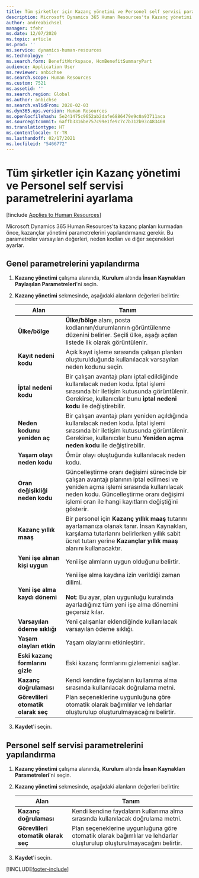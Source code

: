 ```yaml
---
title: Tüm şirketler için Kazanç yönetimi ve Personel self servisi parametrelerini ayarlama
description: Microsoft Dynamics 365 Human Resources'ta Kazanç yönetimi ve Personel self servisi için parametreleri yapılandırma.
author: andreabichsel
manager: tfehr
ms.date: 12/07/2020
ms.topic: article
ms.prod: ''
ms.service: dynamics-human-resources
ms.technology: ''
ms.search.form: BenefitWorkspace, HcmBenefitSummaryPart
audience: Application User
ms.reviewer: anbichse
ms.search.scope: Human Resources
ms.custom: 7521
ms.assetid: ''
ms.search.region: Global
ms.author: anbichse
ms.search.validFrom: 2020-02-03
ms.dyn365.ops.version: Human Resources
ms.openlocfilehash: 5e241475c9652ab2dafe6886479e9c0a93711aca
ms.sourcegitcommit: 6affb3316be757c99e1fe9c7c7b312b93c483408
ms.translationtype: HT
ms.contentlocale: tr-TR
ms.lasthandoff: 02/17/2021
ms.locfileid: "5466772"
---
```

# <a name="set-benefits-management-and-employee-self-service-parameters-for-all-companies"></a>Tüm şirketler için Kazanç yönetimi ve Personel self servisi parametrelerini ayarlama

[!include [Applies to Human Resources](../includes/applies-to-hr.md)]

Microsoft Dynamics 365 Human Resources'ta kazanç planları kurmadan önce, kazançlar yönetimi parametrelerini yapılandırmanız gerekir. Bu parametreler varsayılan değerleri, neden kodları ve diğer seçenekleri ayarlar. 

## <a name="configure-general-parameters"></a>Genel parametrelerini yapılandırma

1. **Kazanç yönetimi** çalışma alanında, **Kurulum** altında **İnsan Kaynakları Paylaşılan Parametreleri**'ni seçin.

2. **Kazanç yönetimi** sekmesinde, aşağıdaki alanların değerleri belirtin:

   | Alan | Tanım |
   | --- | --- |
   | **Ülke/bölge** | **Ülke/bölge** alanı, posta kodlarının/durumlarının görüntülenme düzenini belirler. Seçili ülke, aşağı açılan listede ilk olarak görüntülenir. |
   | **Kayıt nedeni kodu** | Açık kayıt işleme sırasında çalışan planları oluşturulduğunda kullanılacak varsayılan neden kodunu seçin. |
   | **İptal nedeni kodu** | Bir çalışan avantajı planı iptal edildiğinde kullanılacak neden kodu. İptal işlemi sırasında bir iletişim kutusunda görüntülenir. Gerekirse, kullanıcılar bunu **iptal nedeni kodu** ile değiştirebilir. |
   | **Neden kodunu yeniden aç** | Bir çalışan avantajı planı yeniden açıldığında kullanılacak neden kodu. İptal işlemi sırasında bir iletişim kutusunda görüntülenir. Gerekirse, kullanıcılar bunu **Yeniden açma neden kodu** ile değiştirebilir. | 
   | **Yaşam olayı neden kodu** | Ömür olayı oluştuğunda kullanılacak neden kodu. |
   | **Oran değişikliği neden kodu** | Güncelleştirme oranı değişimi sürecinde bir çalışan avantajı planının iptal edilmesi ve yeniden açma işlemi sırasında kullanılacak neden kodu. Güncelleştirme oranı değişimi işlemi oran ile hangi kayıtların değiştiğini gösterir. |
   | **Kazanç yıllık maaş** | Bir personel için **Kazanç yıllık maaş** tutarını ayarlamanıza olanak tanır. İnsan Kaynakları, karşılama tutarlarını belirlerken yıllık sabit ücret tutarı yerine **Kazançlar yıllık maaş** alanını kullanacaktır. |
   | **Yeni işe alınan kişi uygun** | Yeni işe alımların uygun olduğunu belirtir. |
   | **Yeni işe alma kaydı dönemi** | Yeni işe alma kaydına izin verildiği zaman dilimi.</br></br>**Not**: Bu ayar, plan uygunluğu kuralında ayarladığınız tüm yeni işe alma dönemini geçersiz kılar. |
   | **Varsayılan ödeme sıklığı** | Yeni çalışanlar eklendiğinde kullanılacak varsayılan ödeme sıklığı. |
   | **Yaşam olayları etkin** | Yaşam olaylarını etkinleştirir. |
   | **Eski kazanç formlarını gizle** | Eski kazanç formlarını gizlemenizi sağlar. |
   | **Kazanç doğrulaması** | Kendi kendine faydaların kullanıma alma sırasında kullanılacak doğrulama metni. |
   | **Görevlileri otomatik olarak seç** | Plan seçeneklerine uygunluğuna göre otomatik olarak bağımlılar ve lehdarlar oluşturulup oluşturulmayacağını belirtir. |

3. **Kaydet**'i seçin.

## <a name="configure-employee-self-service-parameters"></a>Personel self servisi parametrelerini yapılandırma

1. **Kazanç yönetimi** çalışma alanında, **Kurulum** altında **İnsan Kaynakları Parametreleri**'ni seçin.

2. **Kazanç yönetimi** sekmesinde, aşağıdaki alanların değerleri belirtin:

   | Alan | Tanım |
   | --- | --- |
   | **Kazanç doğrulaması** | Kendi kendine faydaların kullanıma alma sırasında kullanılacak doğrulama metni. |
   | **Görevlileri otomatik olarak seç** | Plan seçeneklerine uygunluğuna göre otomatik olarak bağımlılar ve lehdarlar oluşturulup oluşturulmayacağını belirtir. |

3. **Kaydet**'i seçin.




[!INCLUDE[footer-include](../includes/footer-banner.md)]